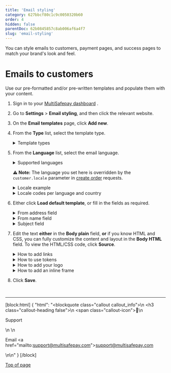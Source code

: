 ```yaml
---
title: 'Email styling'
category: 627bbcf80c1c9c0050320b60
order: 4
hidden: false
parentDoc: 62b0845857c8ab006af6a4f7
slug: 'email-styling'
---
```


You can style emails to customers, payment pages, and success pages to match your brand's look and feel.

# Emails to customers

Use our pre-formatted and/or pre-written templates and populate them with your content.

1. Sign in to your <a href="https://merchant.multisafepay.com" target="_blank">MultiSafepay dashboard</a> <i class="fa fa-external-link" style="font-size:12px;color:#8b929e"></i>. 
2. Go to **Settings** > **Email styling**, and then click the relevant website.  
3. On the **Email templates** page, click **Add new**.   
5. From the **Type** list, select the template type.  

    <details id="template-types">
    <summary>Template types</summary>
    <br>

    **Bank transfer details email (to customer)**  
    For sending customers MultiSafepay's bank details for <<glossary:redirect>> [bank 
    transfers](/docs/bank-transfer/). 

    **Chargeback email (to merchant)**  
    For notifying you when a customer requests a [chargeback](/docs/chargebacks/).

    Make sure you add an email addresses for us to send these emails to in your dashboard, under 
    **Account information** > **Chargebacks email**. 

    **Manual capture completed (to customer)**  
    For notifying customers that you have manually captured reserved funds for an [uncleared transaction](/docs/uncleared/). 

    **Manual capture completed (to merchant)**  
    For confirming that you have manually captured reserved funds for an [uncleared transaction](/docs/uncleared/).  

    **Partial and/or full capture completed (to customer)**  
    For notifying customers that you have partially or fully captured reserved funds for an [uncleared transaction](/docs/uncleared/). 

    **Partial and/or full capture completed (to merchant)**  
    For confirming that you have partially or fully captured reserved funds for an [uncleared transaction](/docs/uncleared/).

    **Refund complete email (to customer)**  
    For notifying customers that you have processed their refund. 

    **Second Chance email (to customer)**  
    For sending customers a friendly reminder to complete a payment. 

    Make sure you have enabled [Second Chance](/docs/second-chance/) in your MultiSafepay dashboard.

    **Transaction completed email (to customer)**  
    For sending payment confirmation to customers. 

    **Transaction completed email (to merchant)**  
    For notifying you that a customer has successfully completed a payment.

    ---

    </details>

6. From the **Language** list, select the email language.  

    <details id="supported-languages">
    <summary>Supported languages</summary>
    <br>

    - Dutch
    - English
    - French
    - German
    - Italian
    - Spanish

    ---

    </details>

    **⚠️ Note:** The language you set here is overridden by the `customer.locale` parameter in [create order](/reference/createorder/) requests. 

    <details id="locale-example">
    <summary>Locale example</summary>
    <br>

    ```json
    {
    "customer": {
        "first_name": "John",
        "last_name": "Doe",
        "house_number": "39",
        "address1": "Kraanspoor",
        "address2": "",
        "city": "Amsterdam",
        "zip_code": "1033 SC",
        "state": "Noord-Holland",
        "country": "NL",
        "locale": "nl_NL", // Set the language and country code
        "phone": "0208500500",
        "email": "example@multisafepay.com",
        "gender": "M",
        "birthday": "1980-12-31",
        "user_agent": "Mozilla/5.0 (Windows NT 6.3; WOW64) AppleWebKit/537.36 (KHTML, like Gecko) Chrome/38.0.2125.111 Safari/537.36",
        "referrer": "http://test.com",
        "ip_address": "123.123.123.123",
        "forwarded_ip": "",
        "reference": ""
    }
    }
    ```

    </details>

    <details id="locale-codes">
    <summary>Locale codes per language and country</summary>
    <br>

    | Code | Language & country |
    |---|---|
    | `cs_CZ` | Czech |
    | `de_AT` | German (Austria) |
    | `de_DE` | German (Germany) |
    | `en_US` | American English |
    | `fi_FI` | Finnish |
    | `fr_BE` | French (Belgium) |
    | `fr_FR` | French (France) |
    | `it_IT` | Italian |
    | `nl_BE` | Dutch (Belgium) |
    | `nl_NL` | Dutch (Netherlands) |
    | `pl_PL` | Polish |
    | `es_ES` | Spanish |
    | `sv_SE` | Swedish |
    | `zh_CN` | Chinese |

    </details>

7. Either click **Load default template**, or fill in the fields as required.

    <details id="from-address-field">
    <summary>From address field</summary>
    <br>

    In the **From address** field, enter the email address you want the email sent from, e.g. sales@yourcompany.com.
    
    **⚠️ Note:** If you enter a from address other than noreply@multisafepay.com, to avoid emails being marked as spam, we recommend adding the following DNS record to your domain: 

    ```
    v=spf1 ip4:213.189.0.0/23 ip4:185.99.128.0/22 mx
    ```

    ---

    </details>
        
    <details id="from-name-field">
    <summary>From name field</summary>
    <br>
    
    In the **From name** field, enter the name you want the email sent by, e.g. your company name.

    ---

    </details>

    <details id="subject-field">
    <summary>Subject field</summary>
    <br>
    
    In the **Subject** field, enter a subject.  

    ---

    </details>

8. Edit the text **either** in the **Body plain** field, **or** if you know HTML and CSS, you can fully customize the content and layout in the **Body HTML** field. To view the HTML/CSS code, click **Source**.

    <details id="how-to-add-links">
    <summary>How to add links</summary>
    <br>

    1. Click the **Link** icon.
    2. Select the link type: **URL**, **Anchor link**, or **Mailto link**.
    3. Fill in the additional fields as required, and then click **OK**. 
    
    ---

    </details>

    <details id="how-to-use-tokens">
    <summary>How to use tokens</summary>
    <br>

    To save time, you can use @tokens@ to auto-fill personalized details in emails.

    1. In the **Body HTML editor**, click the **Token** icon.
    2. Select a token from the list, and then click **OK**.
    <br>

    The table below describes all available tokens.

    | Token | Output |      
    |---|---| 
    | ACCOUNT                       | The `account_id` of a FastCheckout customer |   
    | ACCOUNTADDRESS                | The customer's address and street name   |  
    | ACCOUNTADDRESSAPARTMENT       | The customer's house number |
    | ACCOUNTCITY                   | The customer's city of residence |
    | ACCOUNTCOUNTRY                | The customer's country of residence |
    | ACCOUNT EMAIL                 | The customer's email address |
    | ACCOUNTFIRSTNAME              | The customer's first name |
    | ACCOUNTLASTNAME               | The customer's last name |
    | ACCOUNTNR                     | Your MultiSafepay account ID |
    | ACCOUNTZIPCODE                | The customer's ZIP code |
    | ADDRESS1                      | Your company address line 1 |
    | ADDRESS2                      | Your company address line 2 |
    | ADDRESS3                      | Your company address line 3 |
    | BANKHOLDERNAME                | The account holder name for a bank transfer |
    | BANKIBAN                      | The IBAN for a bank transfer |
    | BANKPAYMENTID                 | The payment reference for a bank transfer |
    | BANKTRANSFERBIC               | The BIC for a bank transfer |
    | BANKTRANSFERHOLDER            | The account holder name receiving a bank transfer |
    | BANKTRANSFERID                | The reference for a bank transfer |
    | BIRTHYDAY                     | The customer's date of birth |
    | CITY                          | Your company city of residence |
    | COMPANYNAME                   | Your company name given in your MultiSafepay account |
    | CONTENT                       | The items in the shopping cart |
    | COUNTRY                       | The <a href="https://www.iso.org/iso-3166-country-codes.html" target="_blank">ISO 3166</a> <i class="fa fa-external-link" style="font-size:12px;color:#8b929e"></i> code for your company country |
    | COUNTRYCODE                   | The <a href="https://www.iso.org/iso-3166-country-codes.html" target="_blank">ISO 3166</a> <i class="fa fa-external-link" style="font-size:12px;color:#8b929e"></i> code for your company country |
    | CURRENTDATE                   | Today's date |
    | DELIVERYINVOICEURL            | The invoice URL for delivery |
    | DELIVERYREASON                | The reason for delivery |
    | DELIVERYCARRIER               | The carrier used for delivery |
    | DELIVERYTRACKINGURL           | The track and trace URL for delivery |
    | DELIVERYTRACKINGCODE          | The track and trace code for delivery |
    | DELIVERYSHIPDATE              | The shipping date for delivery |
    | DESCRIPTION                   | The account ID to receive money |
    | DESTAMOUNT                    | The amount to be received |
    | DESTAMOUNTFORMATCUR           | The amount (and currency to be paid by the customer via bank transfer transactions |
    | DESTCURRENCY                  | The currency of the amount to be received |
    | DESTFORMATAMOUNTCUR           | The currency and amount to be paid out |
    | EMAIL                         | The customer's email address |
    | FINANCIAL EMAIL               | Your invoices email address |
    | FIRSTNAME                     | The customer's first name and email address set as sender for emails |
    | FROMNAME                      | The name of the sender's email account |
    | GENDER                        | The customer's gender |
    | LASTNAME                      | The customer's last name |
    | MERCHANTCITY                  | Your company city of residence |
    | MERCHANTCOUNTRY               | Your company country of residence  |
    | MERCHANTLOGOHTML              | The HTML code for your logo |
    | MERCHANTNAME                  | Your company's full name |
    | MERCHANTPHONESUPPORT          | Your customer service phone number |
    | MERCHANTPO                    | Your customer tracking number |
    | MERCHANTSUPPORT EMAIL         | Your customer service email address |
    | MERCHANTTRANSACTIONID         | Your transaction reference number |
    | ORDERSTATUS                   | The <<glossary:order status>> |
    | PAYLINK                       | The [payment link](/docs/payment-links/) |
    | PAYMENTMETHOD                 | The payment method  |
    | PHONE                         | Your company phone number  |
    | REFUNDDESTINATION             | The bank account number to receive a refund |
    | REPORT EMAIL                  | Your reports email address |
    | SITENAME                      | The website name |
    | SITEURL                       | The website URL |
    | STATE                         | The province or state |
    | STATUS                        | The <<glossary:transaction status>> |
    | SUBJECT                       | The email subject line |
    | TOTALAMOUNT                   | The total amount of the order |
    | TRANSACTIONID                 | The MultiSafepay transaction ID  |
    | TRANSCOMP EMAIL               | Your email address for completed transactions |
    | VARA                          | Var1 from your create order request |
    | VARB                          | Var2 from your create order request |
    | VARC                          | Var3 from your create order request |
    | VATNUMBER                     | Your company VAT number  |
    | ZIPCODE                       | Your company ZIP code |

    ---

    </details>
    <details id="how-to-add-your-logo">
    <summary>How to add your logo</summary>
    <br>

    To add your logo to emails to increase customers' recognition and trust, follow these steps:

    1. Sign in to your <a href="https://merchant.multisafepay.com/" target="_blank">MultiSafepay dashboard</a> <i class="fa fa-external-link" style="font-size:12px;color:#8b929e"></i>.
    2. Go to **Settings** > **Files**.
    3. Under **Upload a new file**, select the relevant file, and then click **Choose file**. 
    4. Under **Upload queue**, click **Upload** or **Upload all**.
       The file appears under **File directory**.
    5. Go to **Settings** > **Email styling**, and then click the relevant website.
    6. At the end of the row of the relevant email, click the orange pen icon to edit the template.
    7. Click the **Image** icon in the first row of the editor.
    8. In the **Image properties** dialog, under **URL**, click **Browse server**.
    9. On the row of the relevant file, click the green **Use image** icon.
    10. In the **Image properties** dialog, edit the image's parameters as required: height, border, horizontal space, vertical space, and alignment.
    11. Click **OK**, and then click **Save**.
    
    ---

    </details>

    <details id="how-to-add-an-inline-frame">
    <summary>How to add an inline frame</summary>
    <br>

    Inline frames (Iframes) are HTML documents embedded inside another HTML document, which you can use to insert content from another source into the email template. 

    1. Go to the Body HTML editor on the email template page, and then click the **Iframe** icon. 
    2. In the **Iframe window**, enter the URL of the Iframe.
    3. Edit other parameters as required: width, height, alignment, name, and title.
    4. Click **OK**. 

    ---

    </details>

9.  Click **Save**.

<br>

---

[block:html]
{
  "html": "<blockquote class=\"callout callout_info\">\n    <h3 class=\"callout-heading false\">\n        <span class=\"callout-icon\">💬</span>\n        <p>Support</p>\n    </h3>\n    <p>Email <a href=\"mailto:support@multisafepay.com\">support@multisafepay.com</a></p>\n</blockquote>\n"
}
[/block]

[Top of page](#)
